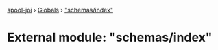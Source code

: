[spool-joi](../README.md) › [Globals](../globals.md) › ["schemas/index"](_schemas_index_.md)

# External module: "schemas/index"


